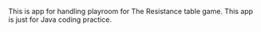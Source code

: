 This is app for handling playroom for The Resistance table game.
This app is just for Java coding practice.
